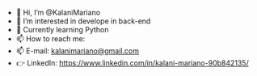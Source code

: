 - 👋 Hi, I’m @KalaniMariano
- 👀 I’m interested in develope in back-end
- 🐍 Currently learning Python
- 📫 How to reach me:
- 📫 E-mail: kalanimariano@gmail.com
- 👉 LinkedIn: https://www.linkedin.com/in/kalani-mariano-90b842135/
